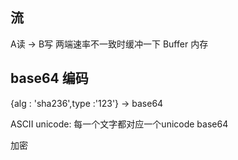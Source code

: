 ## 流
A读 -> B写
两端速率不一致时缓冲一下
Buffer 内存

## base64 编码 
{alg : 'sha236',type :'123'} -> base64

ASCII 
unicode: 每一个文字都对应一个unicode
base64

加密 